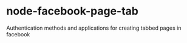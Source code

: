 node-facebook-page-tab
======================

Authentication methods and applications for creating tabbed pages in facebook
